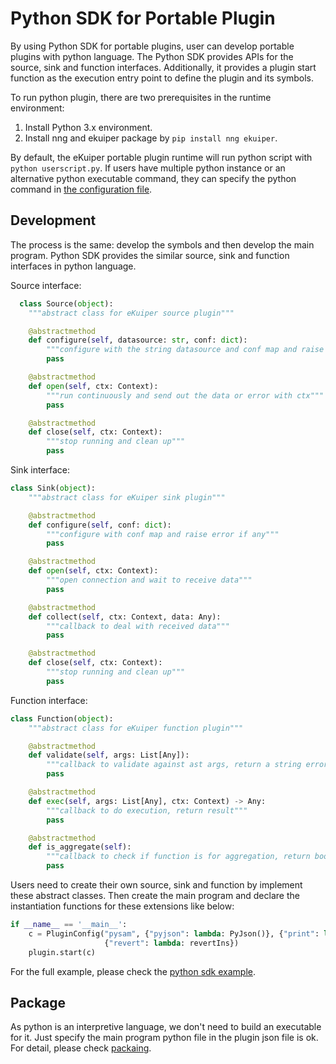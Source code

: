 # Python SDK for Portable Plugin

By using Python SDK for portable plugins, user can develop portable plugins with python language. The Python SDK provides APIs for the source, sink and function interfaces. Additionally, it provides a plugin start function as the execution entry point to define the plugin and its symbols.

To run python plugin, there are two prerequisites in the runtime environment:
1. Install Python 3.x environment.
2. Install nng and ekuiper package by `pip install nng ekuiper`.

By default, the eKuiper portable plugin runtime will run python script with `python userscript.py`. If users have multiple python instance or an alternative python executable command, they can specify the python command in [the configuration file](../../operation/configuration_file.md#portable-plugin-configurations).

## Development

The process is the same: develop the symbols and then develop the main program. Python SDK provides the similar source, sink and function interfaces in python language.

Source interface:
```python
  class Source(object):
    """abstract class for eKuiper source plugin"""

    @abstractmethod
    def configure(self, datasource: str, conf: dict):
        """configure with the string datasource and conf map and raise error if any"""
        pass

    @abstractmethod
    def open(self, ctx: Context):
        """run continuously and send out the data or error with ctx"""
        pass

    @abstractmethod
    def close(self, ctx: Context):
        """stop running and clean up"""
        pass
```

Sink interface:
```python
class Sink(object):
    """abstract class for eKuiper sink plugin"""

    @abstractmethod
    def configure(self, conf: dict):
        """configure with conf map and raise error if any"""
        pass

    @abstractmethod
    def open(self, ctx: Context):
        """open connection and wait to receive data"""
        pass

    @abstractmethod
    def collect(self, ctx: Context, data: Any):
        """callback to deal with received data"""
        pass

    @abstractmethod
    def close(self, ctx: Context):
        """stop running and clean up"""
        pass
```

Function interface:
```python
class Function(object):
    """abstract class for eKuiper function plugin"""

    @abstractmethod
    def validate(self, args: List[Any]):
        """callback to validate against ast args, return a string error or empty string"""
        pass

    @abstractmethod
    def exec(self, args: List[Any], ctx: Context) -> Any:
        """callback to do execution, return result"""
        pass

    @abstractmethod
    def is_aggregate(self):
        """callback to check if function is for aggregation, return bool"""
        pass
```

Users need to create their own source, sink and function by implement these abstract classes. Then create the main program and declare the instantiation functions for these extensions like below:

```python
if __name__ == '__main__':
    c = PluginConfig("pysam", {"pyjson": lambda: PyJson()}, {"print": lambda: PrintSink()},
                     {"revert": lambda: revertIns})
    plugin.start(c)
```

For the full example, please check the [python sdk example](https://github.com/lf-edge/ekuiper/tree/master/sdk/python/example/pysam).

## Package

As python is an interpretive language, we don't need to build an executable for it. Just specify the main program python file in the plugin json file is ok. For detail, please check [packaing](./overview.md#package).